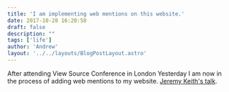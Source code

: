 ```yaml
---
title: 'I am implementing web mentions on this website.'
date: 2017-10-28 16:20:58
draft: false
description: ""
tags: ['life']
author: 'Andrew'
layout: '../../layouts/BlogPostLayout.astro'
---
```


After attending View Source Conference in London Yesterday I am now in the process of adding web mentions to my website. [Jeremy Keith's talk](https://viewsourceconf.org/london-2017/#building-blocks_summary).
